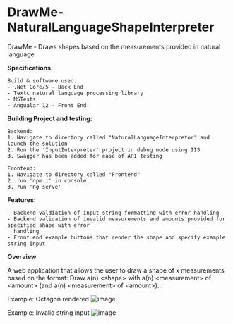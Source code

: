 # DrawMe-NaturalLanguageShapeInterpreter
DrawMe - Draws shapes based on the measurements provided in natural language

<strong>Specifications:</strong> 
    
    Build & software used:
    - .Net Core/5 - Back End
    - Textc natural language processing library 
    - MSTests
    - Angualar 12 - Front End
    
<strong>Building Project and testing:</strong> 

    Backend:
    1. Navigate to directory called "NaturalLanguageInterpretor" and launch the solution
    2. Run the 'InputInterpreter' project in debug mode using IIS
    3. Swagger has been added for ease of API testing
    
    Frontend:
    1. Navigate to directory called "Frontend"
    2. run 'npm i' in console
    3. run 'ng serve'
    
<strong>Features:</strong> 

    - Backend valdiation of input string formatting with error handling
    - Backend validation of invalid measurements and amounts provided for specified shape with error 
      handling
    - Front end example buttons that render the shape and specify example string input
    
<strong>Overview</strong>

A web application that allows the user to draw a shape of x measurements based on the format:
    Draw a(n) &lt;shape&gt; with a(n) &lt;measurement&gt; of &lt;amount&gt; (and a(n) &lt;measurement&gt; of &lt;amount&gt;)...
    
Example: Octagon rendered
![image](https://user-images.githubusercontent.com/21240686/123551879-0eaae580-d7b7-11eb-9ea4-c3e0fc0a5423.png)

Example: Invalid string input
![image](https://user-images.githubusercontent.com/21240686/123552243-a3621300-d7b8-11eb-9085-098130571380.png)

